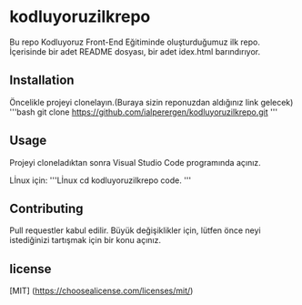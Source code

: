 # kodluyoruzilkrepo
Bu repo Kodluyoruz Front-End Eğitiminde oluşturduğumuz ilk repo. İçerisinde bir adet README dosyası, bir adet idex.html barındırıyor.

## Installation
Öncelikle projeyi clonelayın.(Buraya sizin reponuzdan aldığınız link gelecek)
'''bash
git clone https://github.com/ialperergen/kodluyoruzilkrepo.git
'''

## Usage
Projeyi cloneladıktan sonra Visual Studio Code programında açınız.

Lİnux için:
'''Lİnux 
cd kodluyoruzilkrepo
code.
'''

## Contributing
Pull requestler kabul edilir. Büyük değişiklikler için, lütfen önce neyi istediğinizi tartışmak için bir konu açınız.

## license 
[MIT] (https://choosealicense.com/licenses/mit/)
